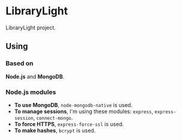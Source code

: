 # LibraryLight
LibraryLight project.

## Using

### Based on
**Node.js** and **MongoDB**.

### Node.js modules
  - **To use MongoDB**, `node-mongodb-native` is used.
  - **To manage sessions**, I'm using these modules: `express`, `express-session`, `connect-mongo`.
  - **To force HTTPS**, `express-force-ssl` is used.
  - **To make hashes**, `bcrypt` is used.
